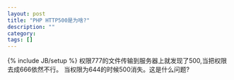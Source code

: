 ```yaml
---
layout: post
title: "PHP HTTP500是为啥?"
description: ""
category: 
tags: []
---
```

{% include JB/setup %}
权限777的文件传输到服务器上就发现了500,当把权限去成666依然不行。
当权限为644的时候500消失。这是什么问题?

